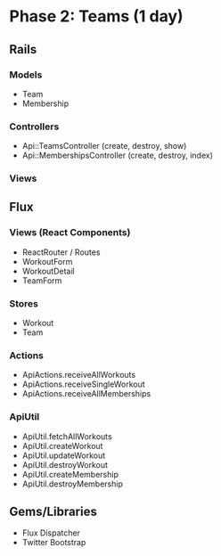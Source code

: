 # Phase 2: Teams (1 day)

## Rails
### Models
* Team
* Membership

### Controllers
* Api::TeamsController (create, destroy, show)
* Api::MembershipsController (create, destroy, index)

### Views

## Flux
### Views (React Components)
* ReactRouter / Routes
* WorkoutForm
* WorkoutDetail
* TeamForm

### Stores
* Workout
* Team

### Actions
* ApiActions.receiveAllWorkouts
* ApiActions.receiveSingleWorkout
* ApiActions.receiveAllMemberships

### ApiUtil
* ApiUtil.fetchAllWorkouts
* ApiUtil.createWorkout
* ApiUtil.updateWorkout
* ApiUtil.destroyWorkout
* ApiUtil.createMembership
* ApiUtil.destroyMembership

## Gems/Libraries
* Flux Dispatcher
* Twitter Bootstrap
